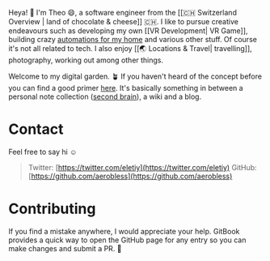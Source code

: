 Heya! 👋  I'm Theo 😄, a software engineer from the [[🇨🇭 Switzerland Overview | land of chocolate & cheese]] 🇨🇭. I like to pursue creative endeavours such as developing my own [[VR Development| VR Game]], building crazy [automations for my home](🏠%20Home%20Automation.md) and various other stuff. Of course it's not all related to tech. I also enjoy [[🌏 Locations & Travel| travelling]], photography, working out among other things.

Welcome to my digital garden. 🪴 If you haven't heard of the concept before you can find a good primer [here](https://github.com/MaggieAppleton/digital-gardeners). It's basically something in between a personal note collection ([second brain](💡%20Knowledge%20Management.md#Second%20Brain)), a wiki and a blog.

# Contact

Feel free to say hi ☺️

> Twitter: [https://twitter.com/eletiy](https://twitter.com/eletiy)
> GitHub: [https://github.com/aerobless](https://github.com/aerobless)

# Contributing

If you find a mistake anywhere, I would appreciate your help. GitBook provides a quick way to open the GitHub page for any entry so you can make changes and submit a PR. 🤗